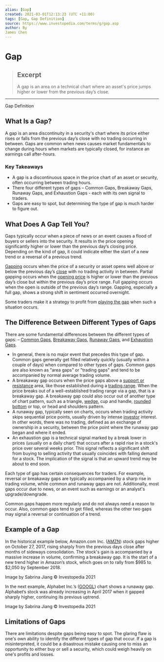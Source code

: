```yaml
---
alias: [Gap]
created: 2021-03-01T12:13:23 (UTC +11:00)
tags: [Gap, Gap Definition]
source: https://www.investopedia.com/terms/g/gap.asp
author: By
James Chen
---
```


# Gap

> ## Excerpt
> A gap is an area on a technical chart where an asset's price jumps higher or lower from the previous day’s close.

---

Gap Definition
## What Is a Gap?

A gap is an area discontinuity in a security's chart where its price either rises or falls from the previous day’s close with no trading occurring in between. Gaps are common when news causes market fundamentals to change during hours when markets are typically closed, for instance an earnings call after-hours.

### Key Takeaways

-   A gap is a discontinuous space in the price chart of an asset or security, often occurring between trading hours.
-   There four different types of gaps – Common Gaps, Breakaway Gaps, Runaway Gaps, and Exhaustion Gaps - each with its own signal to traders.
-   Gaps are easy to spot, but determining the type of gap is much harder to figure out. 

## What Does A Gap Tell You?

Gaps typically occur when a piece of news or an event causes a flood of buyers or sellers into the security. It results in the price opening significantly higher or lower than the previous day’s closing price. Depending on the kind of gap, it could indicate either the start of a new trend or a reversal of a previous trend.

[Gapping](https://www.investopedia.com/terms/g/gapping.asp) occurs when the price of a security or asset opens well above or below the previous day’s [close](https://www.investopedia.com/terms/c/closingprice.asp) with no trading activity in between. Partial gapping occurs when the [opening price](https://www.investopedia.com/terms/o/openingprice.asp) is higher or lower than the previous day’s close but within the previous day’s price range. Full gapping occurs when the open is outside of the previous day’s range. Gapping, especially a full gap, shows a strong shift in sentiment occurred overnight.

Some traders make it a strategy to profit from [playing the gap](https://www.investopedia.com/articles/trading/05/playinggaps.asp) when such a situation occurs.

## The Difference Between Different Types of Gaps

There are some fundamental differences between the different types of gaps: – [Common Gaps](https://www.investopedia.com/terms/c/commongap.asp), [Breakaway Gaps](https://www.investopedia.com/terms/b/breakawaygap.asp), [Runaway Gaps](https://www.investopedia.com/terms/r/runawaygap.asp), and [Exhaustion Gaps](https://www.investopedia.com/terms/e/exhaustiongap.asp).

-   In general, there is no major event that precedes this type of gap. Common gaps generally get filled relatively quickly (usually within a couple of days) when compared to other types of gaps. Common gaps are also known as "area gaps" or "trading gaps" and tend to be accompanied by normal average trading volume.
-   A breakaway gap occurs when the price gaps above a [support or resistance](https://www.investopedia.com/trading/support-and-resistance-basics/) area, like those established during a [trading range](https://www.investopedia.com/terms/t/tradingrange.asp). When the price breaks out of a well-established trading range via a gap, that is a breakaway gap. A breakaway gap could also occur out of another type of chart pattern, such as a triangle, [wedge](https://www.investopedia.com/terms/w/wedge.asp), cup and handle, [rounded bottom](https://www.investopedia.com/terms/r/roundingbottom.asp) or top, or head and shoulders pattern.
-   A runaway gap, typically seen on charts, occurs when trading activity skips sequential price points, usually driven by intense [investor](https://www.investopedia.com/terms/i/investor.asp) interest. In other words, there was no trading, defined as an exchange of ownership in a security, between the price point where the runaway gap began and where it ended.
-   An exhaustion gap is a technical signal marked by a break lower in prices (usually on a daily chart) that occurs after a rapid rise in a stock's price over several weeks prior. This signal reflects a significant shift from buying to selling activity that usually coincides with falling demand for a stock. The implication of the signal is that an upward trend may be about to end soon.

Each type of gap has certain consequences for traders. For example, reversal or breakaway gaps are typically accompanied by a sharp rise in trading volume, while common and runaway gaps are not. Additionally, most gaps occur due to news, or an event such as earnings or an analyst's upgrade/downgrade.

Common gaps happen more regularly and do not always need a reason to occur. Also, common gaps tend to get filled, whereas the other two gaps may signal a reversal or continuation of a trend.

## Example of a Gap

In the historical example below, Amazon.com Inc. ([AMZN](https://www.investopedia.com/markets/quote?tvwidgetsymbol=amzn)) stock gaps higher on October 27, 2017, rising sharply from the previous days close after months of sideways consolidation. The stock's gain is accompanied by a massive increase in volume, confirming a breakaway gap. It is the start of a new trend higher in Amazon’s stock, which goes on to rally from $985 to $2,050 by September 2018.

Image by Sabrina Jiang © Investopedia 2021

In the next example, Alphabet Inc.’s ([GOOGL](https://www.investopedia.com/markets/quote?tvwidgetsymbol=googl)) chart shows a runaway gap. Alphabet’s stock was already increasing in April 2017 when it gapped sharply higher, continuing its previous uptrend. 

Image by Sabrina Jiang © Investopedia 2021

## Limitations of Gaps

There are limitations despite gaps being easy to spot. The glaring flaw is one's own ability to identify the different types of gap that occur. If a gap is misinterpreted, it could be a disastrous mistake causing one to miss an opportunity to either buy or sell a security, which could weigh heavily on one's profits and losses.
